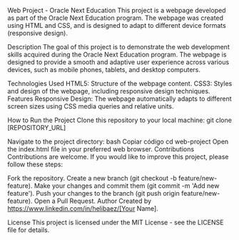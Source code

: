 Web Project - Oracle Next Education
This project is a webpage developed as part of the Oracle Next Education program. The webpage was created using HTML and CSS, and is designed to adapt to different device formats (responsive design).

Description
The goal of this project is to demonstrate the web development skills acquired during the Oracle Next Education program. The webpage is designed to provide a smooth and adaptive user experience across various devices, such as mobile phones, tablets, and desktop computers.

Technologies Used
HTML5: Structure of the webpage content.
CSS3: Styles and design of the webpage, including responsive design techniques.
Features
Responsive Design: The webpage automatically adapts to different screen sizes using CSS media queries and relative units.

How to Run the Project
Clone this repository to your local machine:
git clone [REPOSITORY_URL]

Navigate to the project directory:
bash
Copiar código
cd web-project
Open the index.html file in your preferred web browser.
Contributions
Contributions are welcome. If you would like to improve this project, please follow these steps:

Fork the repository.
Create a new branch (git checkout -b feature/new-feature).
Make your changes and commit them (git commit -m 'Add new feature').
Push your changes to the branch (git push origin feature/new-feature).
Open a Pull Request.
Author
Created by https://www.linkedin.com/in/helibaez/[Your Name].

License
This project is licensed under the MIT License - see the LICENSE file for details.



